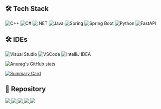 

   

<!--[![Profile Name](https://img.shields.io/badge/a_crszkvc30Last_NameCol-%238A2BE2.svg?style=for-the-badge&logo=visual-studio-code&logoColor=white)](https://forum.dotnetdev.kr/u/parksanghan/summary)  

  [![trophy](https://github-profile-trophy.vercel.app/?username=parksanghan&theme=dracula)](https://github.com/ryo-ma/github-profile-trophy)-->

 
 ## 🛠 Tech Stack 
![C++](https://img.shields.io/badge/C++-%2300599C.svg?style=for-the-badge&logo=c%2B%2B&logoColor=white)
![C#](https://img.shields.io/badge/C%23-%23239120.svg?style=for-the-badge&logo=c-sharp&logoColor=white)
![.NET](https://img.shields.io/badge/.NET-%235C2D91.svg?style=for-the-badge&logo=.net&logoColor=white)
![Java](https://img.shields.io/badge/Java-%23ED8B00.svg?style=for-the-badge&logo=java&logoColor=white)
![Spring](https://img.shields.io/badge/Spring-%236DB33F.svg?style=for-the-badge&logo=spring&logoColor=white)
![Spring Boot](https://img.shields.io/badge/Spring%20Boot-%236DB33F.svg?style=for-the-badge&logo=springboot&logoColor=white)
![Python](https://img.shields.io/badge/Python-%233776AB.svg?style=for-the-badge&logo=python&logoColor=white)
![FastAPI](https://img.shields.io/badge/FastAPI-%23009688.svg?style=for-the-badge&logo=fastapi&logoColor=white)
## 🛠 IDEs  
![Visual Studio](https://img.shields.io/badge/Visual%20Studio-%235C2D91.svg?style=for-the-badge&logo=visual-studio&logoColor=white)
![VSCode](https://img.shields.io/badge/VSCode-%23007ACC.svg?style=for-the-badge&logo=visual-studio-code&logoColor=white)
 ![IntelliJ IDEA](https://img.shields.io/badge/IntelliJ%20IDEA-%23000000.svg?style=for-the-badge&logo=intellij-idea&logoColor=white)

 
 
 
[![Anurag's GitHub stats](https://github-readme-stats.vercel.app/api?username=parksanghan&theme=tokyonight&card_width=420&show_icons=false)](https://github.com/anuraghazra/github-readme-stats)

[![Summary Card](https://github-profile-summary-cards.vercel.app/api/cards/profile-details?username=parksanghan&theme=tokyonight)](https://github.com/vn7n24fzkq/github-profile-summary-cards)


## 📌 Repository 
 
  <tr>
    <td>
      <a href="https://github.com/parksanghan/Csharp.NET">
        <img src="https://github-readme-stats.vercel.app/api/pin/?username=parksanghan&repo=Csharp.NET&theme=tokyonight" />
      </a>
    </td>
    <td>
         <a href="https://github.com/parksanghan/Spring-Netty-SocketIO">
        <img src="https://github-readme-stats.vercel.app/api/pin/?username=parksanghan&repo=Spring-Netty-SocketIO&theme=tokyonight" />
         </a>
  </tr>
  <tr>
     <td>
        <a href="https://github.com/parksanghan/2024-1_Team.Chair">
       <img src="https://github-readme-stats.vercel.app/api/pin/?username=parksanghan&repo=2024-1_Team.Chair&theme=tokyonight" />
        </a>
     </td>
     <td>
     <a href="https://github.com/parksanghan/2025-1_Team.Skinmate">
          <img src="https://github-readme-stats.vercel.app/api/pin/?username=parksanghan&repo=2025-1_Team.Skinmate&theme=tokyonight" />
        </a>
     </td>
    <td>
        <a href="https://github.com/parksanghan/ML_DL_Keras"> 
        <img src="https://github-readme-stats.vercel.app/api/pin/?username=parksanghan&repo=ML_DL_Keras&theme=tokyonight" />
    </a>
    </td>

     
   <!-- <td>
        <a href="https://github.com/parksanghan/MAUI">
        <img src="https://github-readme-stats.vercel.app/api/pin/?username=parksanghan&repo=MAUI&theme=tokyonight" />
      </a>
    </td>
    <td>
        <a href="https://github.com/parksanghan/ML_DL_Keras">
        <img src="https://github-readme-stats.vercel.app/api/pin/?username=parksanghan&repo=ML_DL_Keras&theme=tokyonight" />
    </tr>
     -->
     


         
  <!--<tr>
    <td>
      <a href="https://github.com/parksanghan/Keroro_Fighter">
        <img src="https://github-readme-stats.vercel.app/api/pin/?username=parksanghan&repo=Keroro_Fighter&theme=tokyonight" />
      </a>
    </td>
    <td>
      <a href="https://github.com/parksanghan/Keroro_Pang_Pang">
        <img src="https://github-readme-stats.vercel.app/api/pin/?username=parksanghan&repo=Keroro_Pang_Pang&theme=tokyonight" />
      </a>
    </td>
  </tr>-->
 
